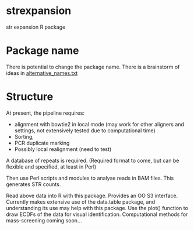 # strexpansion
str expansion R package


# Package name

There is potential to change the package name. There is a brainstorm of ideas in 
[alternative_names.txt](alternative_names.txt)


# Structure
At present, the pipeline requires:
- alignment with bowtie2 in local mode (may work for other aligners and settings, not extensively tested due to computational time)
- Sorting, 
- PCR duplicate marking
- Possibly local realignment (need to test)

A database of repeats is required. (Required format to come, but can be flexible and specified, at least in Perl)

Then use Perl scripts and modules to analyse reads in BAM files. This generates STR counts. 

Read above data into R with this package. Provides an OO S3 interface. 
Currently makes extensive use of the data.table package, and understanding its use may help with this package. 
Use the plot() function to draw ECDFs of the data for visual identification. 
Computational methods for mass-screening coming soon... 
